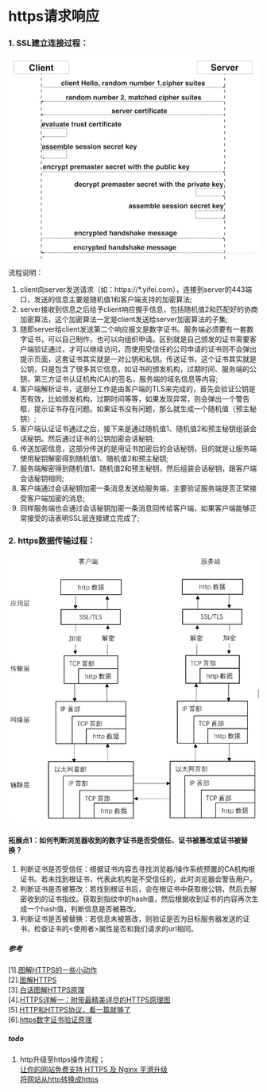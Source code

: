 # https请求响应
### 1. SSL建立连接过程：  
![image](https://github.com/yifei-2018/img-repository/blob/master/encrypt-demo/quote_https-requestProcess.png?raw=true)

流程说明：  
1. client向server发送请求（如：https://*.yifei.com），连接到server的443端口，发送的信息主要是随机值1和客户端支持的加密算法;  
2. server接收到信息之后给予client响应握手信息，包括随机值2和匹配好的协商加密算法，这个加密算法一定是client发送给server加密算法的子集;  
3. 随即server给client发送第二个响应报文是数字证书。服务端必须要有一套数字证书，可以自己制作，也可以向组织申请。区别就是自己颁发的证书需要客户端验证通过，才可以继续访问，而使用受信任的公司申请的证书则不会弹出提示页面，这套证书其实就是一对公钥和私钥。传送证书，这个证书其实就是公钥，只是包含了很多其它信息，如证书的颁发机构，过期时间、服务端的公钥，第三方证书认证机构(CA)的签名，服务端的域名信息等内容;  
4. 客户端解析证书，这部分工作是由客户端的TLS来完成的，首先会验证公钥是否有效，比如颁发机构，过期时间等等，如果发现异常，则会弹出一个警告框，提示证书存在问题。如果证书没有问题，那么就生成一个随机值（预主秘钥）;  
5. 客户端认证证书通过之后，接下来是通过随机值1、随机值2和预主秘钥组装会话秘钥。然后通过证书的公钥加密会话秘钥;  
6. 传送加密信息，这部分传送的是用证书加密后的会话秘钥，目的就是让服务端使用秘钥解密得到随机值1、随机值2和预主秘钥;  
7. 服务端解密得到随机值1、随机值2和预主秘钥，然后组装会话秘钥，跟客户端会话秘钥相同;  
8. 客户端通过会话秘钥加密一条消息发送给服务端，主要验证服务端是否正常接受客户端加密的消息;  
9. 同样服务端也会通过会话秘钥加密一条消息回传给客户端，如果客户端能够正常接受的话表明SSL层连接建立完成了;  
### 2. https数据传输过程：  
![image](https://raw.githubusercontent.com/yifei-2018/img-repository/master/encrypt-demo/https_dataTransmission.png)

#### 拓展点1：如何判断浏览器收到的数字证书是否受信任、证书被篡改或证书被替换？
1. 判断证书是否受信任：根据证书内容去寻找浏览器/操作系统预置的CA机构根证书。若未找到根证书，代表此机构是不受信任的，此时浏览器会警告用户。
2. 判断证书是否被篡改：若找到根证书后，会在根证书中获取根公钥，然后去解密收到的证书指纹。获取到指纹中的hash值，然后根据收到证书的内容再次生成一个hash值，判断信息是否被篡改。
3. 判断证书是否被替换：若信息未被篡改，则验证是否为目标服务器发送的证书，检查证书的<使用者>属性是否和我们请求的url相同。

##### 参考
[1].[图解HTTPS的一些小动作](https://www.jianshu.com/p/51cc23843756)  
[2].[图解HTTPS](https://blog.csdn.net/lucky52529/article/details/98094621)  
[3].[白话图解HTTPS原理](https://www.cnblogs.com/ghjbk/p/6738069.html)  
[4].[HTTPS详解一：附带最精美详尽的HTTPS原理图](https://developer.51cto.com/art/202001/609520.htm)  
[5].[HTTP和HTTPS协议，看一篇就够了](https://blog.csdn.net/xiaoming100001/article/details/81109617)  
[6].[https数字证书验证原理](https://www.jianshu.com/p/221ea040006f)

##### todo
1. http升级至https操作流程；  
[让你的网站免费支持 HTTPS 及 Nginx 平滑升级](https://www.cnblogs.com/mafly/p/https_nginx.html)  
[将网站从http转换成https](https://www.cnblogs.com/angrybb/p/8540838.html)
